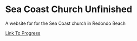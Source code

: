# Sea Coast Church Unfinished
A website for for the Sea Coast church in Redondo Beach

[Link To Progress](https://seacoastwebsite.herokuapp.com/)

